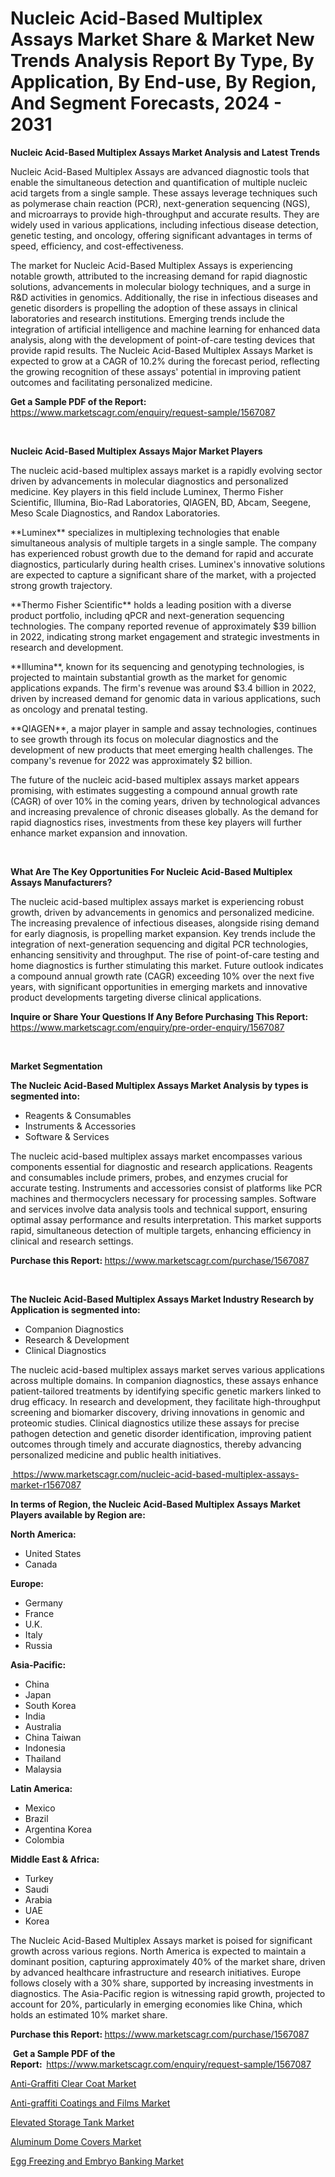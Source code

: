 <p><h1>Nucleic Acid-Based Multiplex Assays Market Share & Market New Trends Analysis Report By Type, By Application, By End-use, By Region, And Segment Forecasts, 2024 - 2031</h1></p><p><strong>Nucleic Acid-Based Multiplex Assays Market Analysis and Latest Trends</strong></p>
<p><p>Nucleic Acid-Based Multiplex Assays are advanced diagnostic tools that enable the simultaneous detection and quantification of multiple nucleic acid targets from a single sample. These assays leverage techniques such as polymerase chain reaction (PCR), next-generation sequencing (NGS), and microarrays to provide high-throughput and accurate results. They are widely used in various applications, including infectious disease detection, genetic testing, and oncology, offering significant advantages in terms of speed, efficiency, and cost-effectiveness.</p><p>The market for Nucleic Acid-Based Multiplex Assays is experiencing notable growth, attributed to the increasing demand for rapid diagnostic solutions, advancements in molecular biology techniques, and a surge in R&D activities in genomics. Additionally, the rise in infectious diseases and genetic disorders is propelling the adoption of these assays in clinical laboratories and research institutions. Emerging trends include the integration of artificial intelligence and machine learning for enhanced data analysis, along with the development of point-of-care testing devices that provide rapid results. The Nucleic Acid-Based Multiplex Assays Market is expected to grow at a CAGR of 10.2% during the forecast period, reflecting the growing recognition of these assays' potential in improving patient outcomes and facilitating personalized medicine.</p></p>
<p><strong>Get a Sample PDF of the Report:&nbsp;</strong> <a href="https://www.marketscagr.com/enquiry/request-sample/1567087">https://www.marketscagr.com/enquiry/request-sample/1567087</a></p>
<p>&nbsp;</p>
<p><strong>Nucleic Acid-Based Multiplex Assays Major Market Players</strong></p>
<p><p>The nucleic acid-based multiplex assays market is a rapidly evolving sector driven by advancements in molecular diagnostics and personalized medicine. Key players in this field include Luminex, Thermo Fisher Scientific, Illumina, Bio-Rad Laboratories, QIAGEN, BD, Abcam, Seegene, Meso Scale Diagnostics, and Randox Laboratories.</p><p>**Luminex** specializes in multiplexing technologies that enable simultaneous analysis of multiple targets in a single sample. The company has experienced robust growth due to the demand for rapid and accurate diagnostics, particularly during health crises. Luminex's innovative solutions are expected to capture a significant share of the market, with a projected strong growth trajectory.</p><p>**Thermo Fisher Scientific** holds a leading position with a diverse product portfolio, including qPCR and next-generation sequencing technologies. The company reported revenue of approximately $39 billion in 2022, indicating strong market engagement and strategic investments in research and development. </p><p>**Illumina**, known for its sequencing and genotyping technologies, is projected to maintain substantial growth as the market for genomic applications expands. The firm's revenue was around $3.4 billion in 2022, driven by increased demand for genomic data in various applications, such as oncology and prenatal testing.</p><p>**QIAGEN**, a major player in sample and assay technologies, continues to see growth through its focus on molecular diagnostics and the development of new products that meet emerging health challenges. The company's revenue for 2022 was approximately $2 billion.</p><p>The future of the nucleic acid-based multiplex assays market appears promising, with estimates suggesting a compound annual growth rate (CAGR) of over 10% in the coming years, driven by technological advances and increasing prevalence of chronic diseases globally. As the demand for rapid diagnostics rises, investments from these key players will further enhance market expansion and innovation.</p></p>
<p>&nbsp;</p>
<p><strong>What Are The Key Opportunities For Nucleic Acid-Based Multiplex Assays Manufacturers?</strong></p>
<p><p>The nucleic acid-based multiplex assays market is experiencing robust growth, driven by advancements in genomics and personalized medicine. The increasing prevalence of infectious diseases, alongside rising demand for early diagnosis, is propelling market expansion. Key trends include the integration of next-generation sequencing and digital PCR technologies, enhancing sensitivity and throughput. The rise of point-of-care testing and home diagnostics is further stimulating this market. Future outlook indicates a compound annual growth rate (CAGR) exceeding 10% over the next five years, with significant opportunities in emerging markets and innovative product developments targeting diverse clinical applications.</p></p>
<p><strong>Inquire or Share Your Questions If Any Before Purchasing This Report:</strong> <a href="https://www.marketscagr.com/enquiry/pre-order-enquiry/1567087">https://www.marketscagr.com/enquiry/pre-order-enquiry/1567087</a></p>
<p>&nbsp;</p>
<p><strong>Market Segmentation</strong></p>
<p><strong>The Nucleic Acid-Based Multiplex Assays Market Analysis by types is segmented into:</strong></p>
<p><ul><li>Reagents & Consumables</li><li>Instruments & Accessories</li><li>Software & Services</li></ul></p>
<p><p>The nucleic acid-based multiplex assays market encompasses various components essential for diagnostic and research applications. Reagents and consumables include primers, probes, and enzymes crucial for accurate testing. Instruments and accessories consist of platforms like PCR machines and thermocyclers necessary for processing samples. Software and services involve data analysis tools and technical support, ensuring optimal assay performance and results interpretation. This market supports rapid, simultaneous detection of multiple targets, enhancing efficiency in clinical and research settings.</p></p>
<p><strong>Purchase this Report:&nbsp;</strong><a href="https://www.marketscagr.com/purchase/1567087">https://www.marketscagr.com/purchase/1567087</a></p>
<p>&nbsp;</p>
<p><strong>The Nucleic Acid-Based Multiplex Assays Market Industry Research by Application is segmented into:</strong></p>
<p><ul><li>Companion Diagnostics</li><li>Research & Development</li><li>Clinical Diagnostics</li></ul></p>
<p><p>The nucleic acid-based multiplex assays market serves various applications across multiple domains. In companion diagnostics, these assays enhance patient-tailored treatments by identifying specific genetic markers linked to drug efficacy. In research and development, they facilitate high-throughput screening and biomarker discovery, driving innovations in genomic and proteomic studies. Clinical diagnostics utilize these assays for precise pathogen detection and genetic disorder identification, improving patient outcomes through timely and accurate diagnostics, thereby advancing personalized medicine and public health initiatives.</p></p>
<p><a href="https://www.marketscagr.com/nucleic-acid-based-multiplex-assays-market-r1567087">&nbsp;https://www.marketscagr.com/nucleic-acid-based-multiplex-assays-market-r1567087</a></p>
<p><strong>In terms of Region, the Nucleic Acid-Based Multiplex Assays Market Players available by Region are:</strong></p>
<p>
    <p> <strong> North America: </strong>
        <ul>
            <li>United States</li>
            <li>Canada</li>
        </ul>
        </p> 
    <p> <strong> Europe: </strong>
        <ul>
            <li>Germany</li>
            <li>France</li>
            <li>U.K.</li>
            <li>Italy</li>
            <li>Russia</li>
        </ul>
        </p> 
    <p> <strong> Asia-Pacific: </strong>
        <ul>
            <li>China</li>
            <li>Japan</li>
            <li>South Korea</li>
            <li>India</li>
            <li>Australia</li>
            <li>China Taiwan</li>
            <li>Indonesia</li>
            <li>Thailand</li>
            <li>Malaysia</li>
        </ul>
        </p> 
    <p> <strong> Latin America: </strong>
        <ul>
            <li>Mexico</li>
            <li>Brazil</li>
            <li>Argentina Korea</li>
            <li>Colombia</li>
        </ul>
        </p> 
    <p> <strong> Middle East & Africa: </strong>
        <ul>
            <li>Turkey</li>
            <li>Saudi</li>
            <li>Arabia</li>
            <li>UAE</li>
            <li>Korea</li>
        </ul>
    </p>
    </p>
<p><p>The Nucleic Acid-Based Multiplex Assays market is poised for significant growth across various regions. North America is expected to maintain a dominant position, capturing approximately 40% of the market share, driven by advanced healthcare infrastructure and research initiatives. Europe follows closely with a 30% share, supported by increasing investments in diagnostics. The Asia-Pacific region is witnessing rapid growth, projected to account for 20%, particularly in emerging economies like China, which holds an estimated 10% market share.</p></p>
<p><strong>Purchase this Report: </strong><a href="https://www.marketscagr.com/purchase/1567087">https://www.marketscagr.com/purchase/1567087</a></p>
<p>&nbsp;<strong>Get a Sample PDF of the Report:&nbsp;&nbsp;</strong><a href="https://www.marketscagr.com/enquiry/request-sample/1567087">https://www.marketscagr.com/enquiry/request-sample/1567087</a></p>
<p><strong></strong></p>
<p><p><a href="https://issuu.com/reportprime-2/docs/anti-graffiti-clear-coat-market-siz_2716482696102e">Anti-Graffiti Clear Coat Market</a></p><p><a href="https://issuu.com/reportprime-2/docs/anti-graffiti-coatings-and-films-ma_786a1b793aab2d">Anti-graffiti Coatings and Films Market</a></p><p><a href="https://www.linkedin.com/pulse/how-elevated-storage-tank-market-changing-from-2024-2031-92txe?trackingId=yfDxMi23RlywxK48mUFOhg%3D%3D">Elevated Storage Tank Market</a></p><p><a href="https://www.linkedin.com/pulse/aluminum-dome-covers-market-research-report-exploring-size-revenue-1aotf?trackingId=8JyEjMJNS%2FSPw8fheko4Tw%3D%3D">Aluminum Dome Covers Market</a></p><p><a href="https://medium.com/@dadihadma/analyzing-key-drivers-in-the-egg-freezing-and-embryo-banking-market-market-trends-and-future-e0b3f513d835">Egg Freezing and Embryo Banking Market</a></p></p>